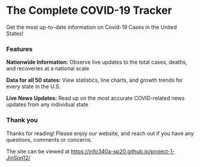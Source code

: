 # The Complete COVID-19 Tracker
Get the most up-to-date information on Covid-19 Cases in the United States!

### Features
**Nationwide Information:** Observe live updates to the total cases, deaths, and recoveries at a national scale  

**Data for all 50 states:** View statistics, line charts, and growth trends for every state in the U.S.  

**Live News Updates:** Read up on the most accurate COVID-related news updates from any individual state  


### Thank you
Thanks for reading! Please enjoy our website, and reach out if you have any questions, comments or concerns.  

The site can be viewed at <https://info340a-sp20.github.io/project-1-JinSon12/>
